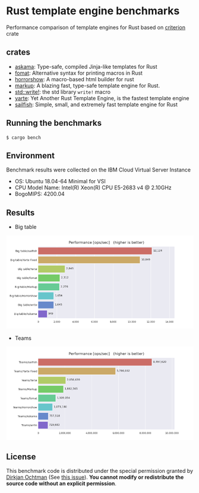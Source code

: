 # Rust template engine benchmarks

Performance comparison of template engines for Rust based on [criterion](https://github.com/bheisler/criterion.rs) crate

## crates

- [askama](https://github.com/djc/askama): Type-safe, compiled Jinja-like templates for Rust
- [fomat](https://github.com/krdln/fomat-macros): Alternative syntax for printing macros in Rust
- [horrorshow](https://github.com/Stebalien/horrorshow-rs): A macro-based html builder for rust
- [markup](https://github.com/utkarshkukreti/markup.rs): A blazing fast, type-safe template engine for Rust.
- [std::write!](https://doc.rust-lang.org/std/macro.write.html): the std library `write!` macro
- [yarte](https://github.com/botika/yarte): Yet Another Rust Template Engine, is the fastest template engine
- [sailfish](https://github.com/Kogia-sima/sailfish): Simple, small, and extremely fast template engine for Rust

## Running the benchmarks

```console
$ cargo bench
```

## Environment

Benchmark results were collected on the IBM Cloud Virtual Server Instance

- OS: Ubuntu 18.04-64 Minimal for VSI
- CPU Model Name: Intel(R) Xeon(R) CPU E5-2683 v4 @ 2.10GHz
- BogoMIPS: 4200.04

## Results

- Big table

![Big table](./bigtable.png)

- Teams

![Teams](./teams.png)

## License

This benchmark code is distributed under the special permission granted by [Dirkjan Ochtman](https://github.com/djc) (See [this issue](https://github.com/djc/template-benchmarks-rs/issues/26)).
**You cannot modify or redistribute the source code without an explicit permission**.

